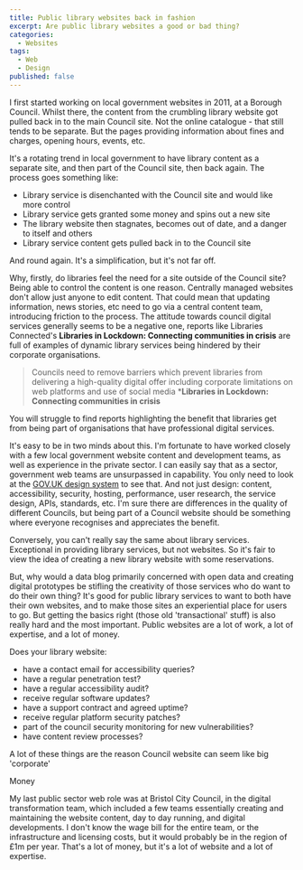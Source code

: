 ```yaml
---
title: Public library websites back in fashion
excerpt: Are public library websites a good or bad thing?
categories:
  - Websites
tags:
  - Web
  - Design
published: false
---
```

I first started working on local government websites in 2011, at a Borough Council. Whilst there, the content from the crumbling library website got pulled back in to the main Council site. Not the online catalogue - that still tends to be separate. But the pages providing information about fines and charges, opening hours, events, etc.

It's a rotating trend in local government to have library content as a separate site, and then part of the Council site, then back again. The process goes something like:

- Library service is disenchanted with the Council site and would like more control
- Library service gets granted some money and spins out a new site
- The library website then stagnates, becomes out of date, and a danger to itself and others
- Library service content gets pulled back in to the Council site

And round again. It's a simplification, but it's not far off.

Why, firstly, do libraries feel the need for a site outside of the Council site? Being able to control the content is one reason. Centrally managed websites don't allow just anyone to edit content. That could mean that updating information, news stories, etc need to go via a central content team, introducing friction to the process. The attitude towards council digital services generally seems to be a negative one, reports like Libraries Connected's **Libraries in Lockdown: Connecting communities in crisis** are full of examples of dynamic library services being hindered by their corporate organisations.

> Councils need to remove barriers which prevent libraries from delivering a high-quality digital offer including corporate limitations on web platforms and use of social media
> ***Libraries in Lockdown: Connecting communities in crisis**

You will struggle to find reports highlighting the benefit that libraries get from being part of organisations that have professional digital services.

It's easy to be in two minds about this. I'm fortunate to have worked closely with a few local government website content and development teams, as well as experience in the private sector. I can easily say that as a sector, government web teams are unsurpassed in capability. You only need to look at the [GOV.UK design system](https://design-system.service.gov.uk/) to see that. And not just design: content, accessibility, security, hosting, performance, user research, the service design, APIs, standards, etc. I'm sure there are differences in the quality of different Councils, but being part of a Council website should be something where everyone recognises and appreciates the benefit.

Conversely, you can't really say the same about library services. Exceptional in providing library services, but not websites. So it's fair to view the idea of creating a new library website with some reservations.

But, why would a data blog primarily concerned with open data and creating digital prototypes be stifling the creativity of those services who do want to do their own thing? It's good for public library services to want to both have their own websites, and to make those sites an experiential place for users to go. But getting the basics right (those old 'transactional' stuff) is also really hard and the most important. Public websites are a lot of work, a lot of expertise, and a lot of money.




Does your library website:

- have a contact email for accessibility queries?
- have a regular penetration test?
- have a regular accessibility audit?
- receive regular software updates?
- have a support contract and agreed uptime?
- receive regular platform security patches?
- part of the council security monitoring for new vulnerabilities?
- have content review processes?


A lot of these things are the reason Council website can seem like big 'corporate'


Money


My last public sector web role was at Bristol City Council, in the digital transformation team, which included a few teams essentially creating and maintaining the website content, day to day running, and digital developments. I don't know the wage bill for the entire team, or the infrastructure and licensing costs, but it would probably be in the region of £1m per year. That's a lot of money, but it's a lot of website and a lot of expertise.